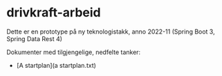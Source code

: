 # drivkraft-arbeid

Dette er en prototype på ny teknologistakk, anno 2022-11  (Spring Boot 3, Spring Data Rest 4)

Dokumenter med tilgjengelige, nedfelte tanker:

* [A startplan](a startplan.txt)
